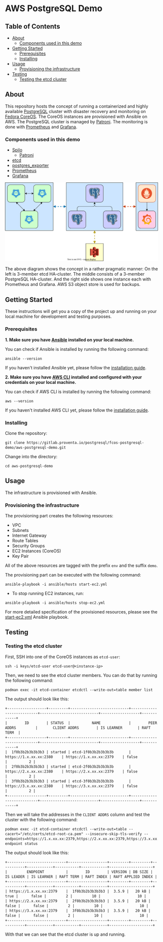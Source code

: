 # AWS PostgreSQL Demo
## Table of Contents

- [About](#about)
  - [Components used in this demo](#components-used-in-this-demo)
- [Getting Started](#getting-started)
  - [Prerequisites](#prerequisites)
  - [Installing](#installing)
- [Usage](#usage)
  - [Provisioning the infrastructure](#provisioning)
- [Testing](#testing)
  - [Testing the etcd cluster](#testing-the-etcd-cluster)

## About

This repository hosts the concept of running a containerized and highly available [PostgreSQL](https://www.postgresql.org/) cluster with disaster recovery and monitoring on [Fedora CoreOS](https://fedoraproject.org/coreos/). The CoreOS instances are provisioned with Ansible on AWS. The PostgreSQL cluster is managed by [Patroni](https://patroni.readthedocs.io/en/latest/). The monitoring is done with [Prometheus](https://prometheus.io/) and [Grafana](https://grafana.com/).

### Components used in this demo

* [Spilo](https://github.com/zalando/spilo)
  * [Patroni](https://github.com/zalando/patroni)
* [etcd](https://github.com/coreos/etcd)
* [postgres_exporter](https://github.com/prometheus-community/postgres_exporter)
* [Prometheus](https://github.com/prometheus/prometheus)
* [Grafana](https://github.com/grafana/grafana)

![Architecture](docs/architecture.svg)

The above diagram shows the concept in a rather pragmatic manner: On the left is 3-member etcd HA-cluster. The middle consists of a 3-member PostgreSQL HA-cluster. And the right side shows one instance each with Prometheus and Grafana. AWS S3 object store is used for backups.

## Getting Started

These instructions will get you a copy of the project up and running on your local machine for development and testing purposes.

### Prerequisites

<b>1. Make sure you have [Ansible](https://docs.ansible.com/ansible/latest/installation_guide/intro_installation.html) installed on your local machine.</b>


You can check if Ansible is installed by running the following command:

```
ansible --version
```

If you haven't installed Ansible yet, please follow the [installation guide](https://docs.ansible.com/ansible/latest/installation_guide/intro_installation.html).

<b>2. Make sure you have [AWS CLI](https://docs.aws.amazon.com/cli/latest/userguide/cli-chap-install.html) installed and configured with your credentials on your local machine.</b>

You can check if AWS CLI is installed by running the following command:

```
aws --version
```

If you haven't installed AWS CLI yet, please follow the [installation guide](https://docs.aws.amazon.com/cli/latest/userguide/cli-chap-install.html).

### Installing

Clone the repository:

```
git clone https://gitlab.proventa.io/postgresql/fcos-postgresql-demo/aws-postgresql-demo.git
```

Change into the directory:

```
cd aws-postgresql-demo
```

## Usage

The infrastructure is provisioned with Ansible.

### Provisioning the infrastructure

The provisioning part creates the following resources:
- VPC
- Subnets
- Internet Gateway
- Route Tables
- Security Groups
- EC2 Instances (CoreOS)
- Key Pair

All of the above resources are tagged with the prefix `env` and the suffix `demo`.

The provisioning part can be executed with the following command:

```
ansible-playbook -i ansible/hosts start-ec2.yml
```

* To stop running EC2 instances, run:
```
ansible-playbook -i ansible/hosts stop-ec2.yml
```

For more detailed specification of the provisioned resources, please see the [start-ec2.yml](start-ec2.yml) Ansible playbook.

## Testing

### Testing the etcd cluster

First, SSH into one of the CoreOS instances as `etcd-user`:

```
ssh -i keys/etcd-user etcd-user@<instance-ip>
```

Then, we need to see the etcd cluster members. You can do that by running the following command:

```
podman exec -it etcd-container etcdctl --write-out=table member list
```

The output should look like this:

```
+------------------+---------+---------------------------+---------------------------+---------------------------+------------------+------------+
|        ID        | STATUS  |          NAME             |        PEER ADDRS         |       CLIENT ADDRS        | IS LEARNER       | RAFT TERM  |
+------------------+---------+---------------------------+---------------------------+---------------------------+------------------+------------+
|  1f0b3b2b3b3b3b3 | started | etcd-1f0b3b2b3b3b3b       | https://1.x.xx.xx:2380    | https://1.x.xx.xx:2379    | false            |          2 |
|  2f0b3b2b3b3b3b3 | started | etcd-2f0b3b2b3b3b3b       | https://2.x.xx.xx:2380    | https://2.x.xx.xx:2379    | false            |          2 |
|  3f0b3b2b3b3b3b3 | started | etcd-3f0b3b2b3b3b3b       | https://3.x.xx.xx:2380    | https://3.x.xx.xx:2379    | false            |          2 |
+------------------+---------+---------------------------+---------------------------+---------------------------+------------------+------------+
```

Then we will take the addresses in the `CLIENT ADDRS` column and test the cluster with the following command:

```
podman exec -it etcd-container etcdctl --write-out=table --cacert="/etc/certs/etcd-root-ca.pem" --insecure-skip-tls-verify --endpoints=https://1.x.xx.xx:2379,https://2.x.xx.xx:2379,https://3.x.xx.xx:2379 endpoint status
```

The output should look like this:

```
+---------------------------+------------------+---------+---------+-----------+------------+-----------+------------+--------------------+
|         ENDPOINT          |        ID        | VERSION | DB SIZE | IS LEADER | IS LEARNER | RAFT TERM | RAFT INDEX | RAFT APPLIED INDEX |
+---------------------------+------------------+---------+---------+-----------+------------+-----------+------------+--------------------+
| https://1.x.xx.xx:2379    |  1f0b3b2b3b3b3b3 |  3.5.9 |   20 kB |      true |      false |         2 |         10 |                 10 |
| https://2.x.xx.xx:2379    |  2f0b3b2b3b3b3b3 |  3.5.9 |   20 kB |     false |      false |         2 |         10 |                 10 |
| https://3.x.xx.xx:2379    |  3f0b3b2b3b3b3b3 |  3.5.9 |   20 kB |     false |      false |         2 |         10 |                 10 |
+---------------------------+------------------+---------+---------+-----------+------------+-----------+------------+--------------------+
```

With that we can see that the etcd cluster is up and running.